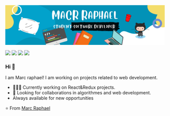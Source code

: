 <img src="./images/banner1.png">

[<img src="https://img.shields.io/badge/twitter-%231DA1F2.svg?&style=for-the-badge&logo=twitter&logoColor=white" />](https://twiter.com/@MarcRaphael20)  [<img src="https://img.shields.io/badge/linkedin-%230077B5.svg?&style=for-the-badge&logo=linkedin&logoColor=white" />](https://www.linkedin.com/in/marc-raphael12/) [<img src = "https://img.shields.io/badge/figma-%23E4405F.svg?&style=for-the-badge&logo=figma&logoColor=white">](https://www.figma.com/@Marcraphael) [<img src="https://img.shields.io/badge/angellist-%231DA1F2.svg?&style=for-the-badge&logo=angellist&logoColor=white" />](https://angel.co/u/marc-raphael12)

### Hi 👋
I am Marc raphael! I am working on projects related to web development.
- 👨🏽‍💻 Currently working on React&Redux projects.
- 🤝 Looking for collaborations in algorithmes and web development.
- Always available for new opportunities
<!-- 🌐 Take a loot at my [porfolio website](https://portofolio.marcraphael.repl.co/) to learn more about myself.-->

⭐ From [Marc Raphael](https://github.com/Marcraphael12)
